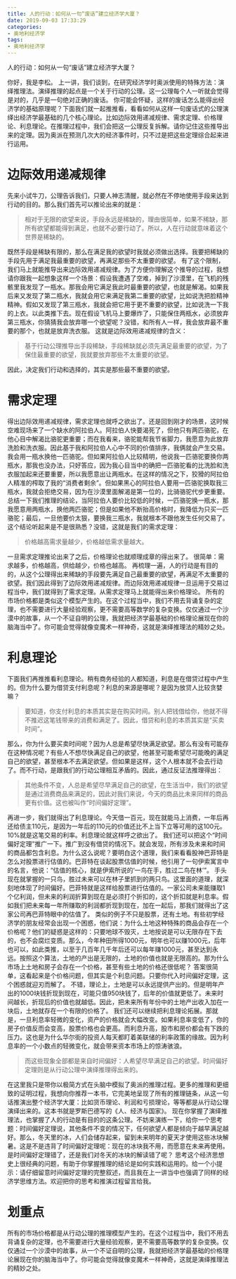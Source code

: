 ```yaml
---
title: 人的行动：如何从一句“废话”建立经济学大厦？
date: 2019-09-03 17:33:29
categories:
- 奥地利经济学
tags:
- 奥地利经济学
---
```

人的行动：如何从一句“废话”建立经济学大厦？
<!--more-->
你好，我是李松。
上一讲，我们谈到，在研究经济学时奥派使用的特殊方法：演绎推理法。演绎推理的起点是一个关于行动的公理。这一公理每个人一听就会觉得是对的，几乎是一句绝对正确的废话。
你可能会怀疑，这样的废话怎么能得出经济学的基础原理呢？下面我们就一起推推看，看看如何从这样一句废话式的公理演绎出经济学最基础的几个核心理论。比如边际效用递减规律、需求定理、价格理论、利息理论。在推理过程中，我们会把这一公理反复拆解。请你记住这些推导出来的定理。因为奥派在预测几次大的经济事件时，只不过是把这些定理综合起来进行运用。
# 边际效用递减规律
先来小试牛刀，公理告诉我们，只要人神志清醒，就必然在不停地使用手段来达到行动的目的。那么我们首先可以推论出来的就是：
>相对于无限的欲望来说，手段永远是稀缺的，理由很简单，如果不稀缺，那所有欲望都能得到满足，也就不必要行动了。所以，人在行动就意味着这个世界是稀缺的。

既然手段是稀缺有限的，那么在满足我的欲望时我就必须做出选择。我要把稀缺的手段先用于满足我最重要的欲望，再满足那些不太重要的欲望。
有了这个限制，我们马上就能推导出来边际效用递减规律。为了方便你理解这个推导的过程，我想请你跟我一起想象这样一个场景：假设我遭遇了空难，掉到了沙漠里，在飞机的残骸里我发现了一瓶水。那我会用它满足我此时最重要的欲望，也就是解渴。如果我后来又发现了第二瓶水，我就会用它来满足我第二重要的欲望，比如说洗把脸精神精神。假如又发现了第三瓶水，我就会把它用于更不重要的欲望，比如说洗一下我的上衣。以此类推下去。现在假设飞机马上要爆炸了，只能保住两瓶水，必须放弃第三瓶水，你猜猜我会放弃哪一个欲望呢？没错，和所有人一样，我会放弃最不重要的那个，也就是放弃洗衣服。
这就是边际效用递减规律的含义：
>基于行动公理推导出手段稀缺，手段稀缺就必须先满足最重要的欲望，为了保住最重要的欲望，我就要放弃那些不太重要的欲望。

因此，决定我们行动和选择的，其实是那些最不重要的欲望。
# 需求定理
得出边际效用递减规律，需求定理也就呼之欲出了。还是回到刚才的场景，这时候空难现场来了一个缺水的阿拉伯人。阿拉伯人快要渴死了，但他只有两匹骆驼，在他心目中解渴比骆驼更重要；而在我看来，骆驼能帮我节省脚力，我愿意为此放弃洗脸和洗衣服。因此基于我和阿拉伯人心中不同的价值排序，我俩就会产生交易。我会用一瓶水换他一匹骆驼。但如果阿拉伯人比较精明，他说我一匹骆驼要换你两瓶水，那我也没办法，只好答应，因为我心目当中的确把一匹骆驼看的比洗脸和洗衣服加起来还要重要，所以我愿意出让两瓶水。在这样的情况之下，狡猾的阿拉伯人精准的榨取了我的“消费者剩余”。但如果黑心的阿拉伯人要用一匹骆驼换取我三瓶水，我就会拒绝交易，因为在沙漠里面解渴是第一位的，比骑骆驼代步更重要。
总结一下我们推理的结论，当阿拉伯人要价比较低的时候，一匹骆驼换一瓶水，那我愿意用两瓶水，换他两匹骆驼；但是如果他不断抬高价格时，我降低为只买一匹骆驼；最后，一旦他要价太狠，要换我三瓶水，我就根本不跟他发生任何交易了。这个结论听起来是不是很熟悉？没错，这就是我们的需求定理：
>价格越高需求量越少，价格越低需求量越大。

一旦需求定理推论出来了之后，价格理论也就顺理成章的得出来了。
很简单：需求越多，价格越高，供给越少，价格也越高。
再梳理一遍，人的行动是有目的的，从这个公理得出来稀缺的手段要先满足自己最重要的欲望，再满足不太重要的欲望。我们因此得到了边际效用递减规律。而边际效用递减规律一旦运用于交易过程当中，我们就得到了需求定理。从需求定理马上就能得出来价格理论。
所有的市场价格都是类似这个模型产生的。在这个过程当中，我们不用去背诵复杂的定理，也不需要进行大量经验观察，更不需要高等数学的复杂变换。仅仅通过一个沙漠中的故事，从一个不证自明的公理，我就把经济学最基础的价格理论展现在你的脑海当中了。你可能会觉得就像变魔术一样神奇，这就是演绎推理法的精妙之处。
# 利息理论
下面我们再推推看利息理论。稍有商务经验的人都知道，利息是在借贷过程中产生的。但为什么要为借贷支付利息呢？利息的来源是哪呢？是因为放贷人比较贪婪嘛？
>要知道，你支付利息的本质其实是在购买时间。别人把钱借给你，他就不得不推迟这笔钱带来的消费和满足了。因此，借贷和利息的本质其实是“买卖时间”。

那么，你为什么要买卖时间呢？因为人总是希望尽快满足欲望。那么有没有可能存在这种情况呢？有些人不想尽快满足自己的欲望，他甚至可能希望尽可能晚的满足自己的欲望，甚至根本不去满足欲望。但如果是这样，这个人根本就不会去行动了。而不行动，是跟我们的行动公理相互矛盾的。因此，通过反证法推理得出：
>其他条件不变，人总是希望尽早满足自己的欲望，在生活当中，我们的欲望是通过消费商品来满足的，因此对我们来说，今天的商品比未来同样的商品更有价值。这也被叫作“时间偏好定理”。

再进一步，我们就得出了利息理论。今天借一百元，现在就能马上消费，一年后再还给债主110元，是因为一年后的110元的价值还比不上当下立等可用的这100元。10%就是这笔交易的利率。利息理论就这样呼之欲出了。
我们还可以把这个“时间偏好定理”推广一下。推广到没有借贷的情况下。就会发现，所有涉及未来和时间的商品都包含利息。为什么这么说呢？要明白这个道理，我们来看看股神巴菲特是怎么对股票进行估值的。巴菲特在谈起股票估值的时候，他引用了一句伊索寓言中的名言，他说：“估值的核心，就是伊索所说的‘一鸟在手，胜过二鸟在林’”。
手头现在就掌握的一只鸟，胜过未来可以在林子里抓到的两只鸟。这里面的道理，就深刻地体现了时间偏好。巴菲特就是这样给股票进行估值的。一家公司未来能赚取1个亿利润，但未来的利润折算到现在是必须打个折扣的，这个折扣就是利息率。假如我们把未来每一年所赚取的利润都折现到现在，加在一起后，那我们就得出了这家公司再巴菲特眼中的估值了。
类似的例子不只是股票，还有土地。有些初学经济学的朋友经常会出现一个困惑，他们说：为什么土地这种特殊的商品会存在一个价格呢？他们的疑惑是这样的：只要地球不毁灭，土地按说是可以无限存在下去的，也不会腐烂变质。那么，今年种田所得1000元，明年也可以赚1000元，后年也可以，如此类推，以至于几百年几千年后还可以每年赚1000元，甚至达到永远。按照这个算法，土地的产出是无限的，土地的价值也就是无限高的。那为什么市场上土地和房子会存在一个价格，甚至有些土地的价格还很低呢？
答案很简单，这看起来是个价格问题，但其实是个利息问题。只要你代入时间偏好定理，这个困惑就迎刃而解了。
不错，理论上，土地是可以永远提供产出的。但是明年产出的1000块钱折现到现在，可能只值950块钱了，后年的价值就更低了。未来时间越长，折现后的价值也就越低。因此，把未来所有年份中的土地产出收入加在一块后，土地就存在一个有限的价格了。
我们还可以继续把利息理论拓展。那就是，一旦利息率轻微的变化，资产的价格就会大幅改变。如果利息率变低了，你的房子价值反而会变高，股票价格也会更高。而利息升高，股市和房价都会有下跌的压力。这也是为什么华尔街的投资人每天都盯着美联储的利率政策的缘故。因为利息率的一个小数点的轻微变化，就会带来资本市场上的惊涛骇浪。
>而这些现象全部都是来自时间偏好：人希望尽早满足自己的欲望。时间偏好定理则是从行动公理中演绎推理得出来的。

在这里我只是带你以极简方式在头脑中模拟了奥派的推理过程。更多的推理和更细致的证明过程，我想向你推荐一本书，它完美地呈现了所有的推理链条，从这一句话推演出整个经济学大厦：比如货币理论、利润和亏损理论，等等都是从行动公理演绎出来的。这本书就是罗斯巴德写的《人、经济与国家》。
现在你掌握了演绎推理法，也掌握了人的行动是有目的的这条公理。不妨来演练一下，给你一个思考题：时间偏好定理说，其他条件不变的情况下，任何欲望人都是倾向于越早满足越好。那么，冬天里的冰，人们会储存起来，留到未来明年的夏天才使用这些冰块解暑。这是不是违背了时间偏好定理呢：现在的冰块我不用，而愿意在未来再使用。是时间偏好定理错了，还是我们对冬天的冰块的解读错了呢？
思考这个经济思想史上很经典的问题，有助于你掌握推理的结论是如何实践和运用的。给一个小提示：请仔细留意时间偏好定理的完整叙述，而且我在上一讲当中也强调了同样的经济学思维方法。欢迎把你的思考和推演过程留言给我。
# 划重点
所有的市场价格都是从行动公理的推理模型产生的。在这个过程当中，我们不用去背诵复杂的定理，也不需要进行大量经验观察，更不需要高等数学的复杂变换。仅仅通过一个沙漠中的故事，从一个不证自明的公理，我就把经济学最基础的价格理论展现在你的脑海当中了。你可能会觉得就像变魔术一样神奇，这就是演绎推理法的精妙之处。



























